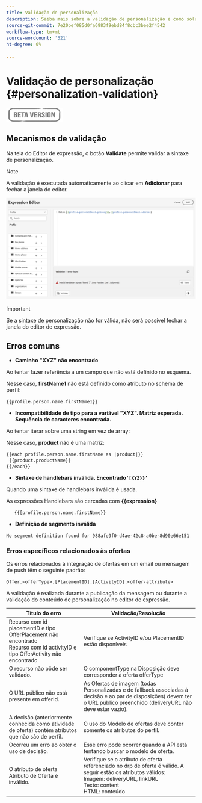 ```yaml
---
title: Validação de personalização
description: Saiba mais sobre a validação de personalização e como solucionar problemas
source-git-commit: 7e20bef085d0fa6983f9ebd84f8cbc3bee2f4542
workflow-type: tm+mt
source-wordcount: '321'
ht-degree: 0%

---
```



# Validação de personalização {#personalization-validation}

![](../assets/do-not-localize/badge.png)

## Mecanismos de validação

Na tela do Editor de expressão, o botão **Validate** permite validar a sintaxe de personalização.

>[!NOTE]
> A validação é executada automaticamente ao clicar em **Adicionar** para fechar a janela do editor.


![](assets/perso_validation1.png)

>[!IMPORTANT]
> Se a sintaxe de personalização não for válida, não será possível fechar a janela do editor de expressão.


## Erros comuns

* **Caminho &quot;XYZ&quot; não encontrado**

Ao tentar fazer referência a um campo que não está definido no esquema.

Nesse caso, **firstName1** não está definido como atributo no schema de perfil:

```
{{profile.person.name.firstName1}}
```

* **Incompatibilidade de tipo para a variável &quot;XYZ&quot;. Matriz esperada. Sequência de caracteres encontrada.**

Ao tentar iterar sobre uma string em vez de array:

Nesse caso, **product** não é uma matriz:

```
{{each profile.person.name.firstName as |product|}}
 {{product.productName}}
{{/each}}
```

* **Sintaxe de handlebars inválida. Encontrado`‘[XYZ}}’`**

Quando uma sintaxe de handlebars inválida é usada.

As expressões Handlebars são cercadas com **{{expression}**

```
   {{[profile.person.name.firstName}}
```

* **Definição de segmento inválida**

```
No segment definition found for 988afe9f0-d4ae-42c8-a0be-8d90e66e151
```

### Erros específicos relacionados às ofertas

Os erros relacionados à integração de ofertas em um email ou mensagem de push têm o seguinte padrão:

```
Offer.<offerType>.[PlacementID].[ActivityID].<offer-attribute>
```

A validação é realizada durante a publicação da mensagem ou durante a validação do conteúdo de personalização no editor de expressão.

<table> 
 <thead> 
  <tr> 
   <th> Título do erro<br /> </th> 
   <th> Validação/Resolução <br /> </th> 
  </tr> 
 </thead> 
 <tbody> 
  <tr> 
   <td>Recurso com id placementID e tipo OfferPlacement não encontrado <br/>
Recurso com id activityID e tipo OfferActivity não encontrado<br/></td> 
   <td>Verifique se ActivityID e/ou PlacementID estão disponíveis</td> 
  </tr> 
   <tr> 
   <td>O recurso não pôde ser validado.</td> 
   <td>O componentType na Disposição deve corresponder à oferta offerType</td> 
  </tr> 
   <tr> 
   <td>O URL público não está presente em offerId.</td> 
   <td>As Ofertas de imagem (todas Personalizadas e de fallback associadas à decisão e ao par de disposições) devem ter o URL público preenchido (deliveryURL não deve estar vazio).</td> 
  </tr> 
  <tr> 
   <td>A decisão (anteriormente conhecida como atividade de oferta) contém atributos que não são de perfil.</td> 
   <td>O uso do Modelo de ofertas deve conter somente os atributos do perfil.</td> 
  </tr> 
  <tr> 
   <td>Ocorreu um erro ao obter o uso de decisão.</td> 
   <td>Esse erro pode ocorrer quando a API está tentando buscar o modelo de oferta.</td> 
  </tr>
  <tr> 
   <td>O atributo de oferta Atributo de Oferta é inválido.</td> 
   <td>Verifique se o atributo de oferta referenciado no drp de oferta é válido. A seguir estão os atributos válidos: <br/>
Imagem: deliveryURL, linkURL<br/>
Texto: content<br/>
HTML: conteúdo<br/></td> 
  </tr> 
 </tbody> 
</table>

